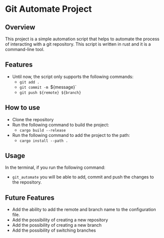 # Git Automate Project

## Overview

This project is a simple automation script that helps to automate the process of interacting  with a git repository. This script is written in rust and it is a command-line tool.

## Features

- Until now, the script only supports the following commands:
  - `git add .`
  - `git commit -m `${message}`
  - `git push ${remote} ${branch}`

## How to use

- Clone the repository
- Run the following command to build the project:
  - `cargo build --release`
- Run the following command to add the project to the path:
    - `cargo install --path .`

## Usage
 
In the terminal, if you run the following command:
- `git_automate` you will be able to add, commit and push the changes to the repository.

## Future Features

- Add the ability to add the remote and branch name to the configuration file.
- Add the possibility of creating a new repository
- Add the possibility of creating a new branch
- Add the possibility of switching branches
